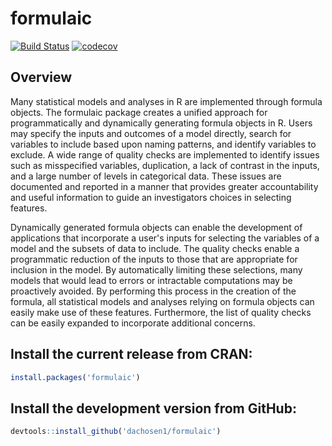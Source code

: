 # formulaic

[![Build Status](https://travis-ci.com/dachosen1/formulaic.svg?token=Vccc85T4kcPx9zLDqfTx&branch=master)](https://travis-ci.com/dachosen1/formulaic) 
[![codecov](https://codecov.io/gh/dachosen1/formulaic/branch/master/graph/badge.svg)](https://codecov.io/gh/dachosen1/formulaic)

## Overview 
Many statistical models and analyses in R are implemented through formula objects. The formulaic package creates a unified approach for programmatically and dynamically generating formula objects in R. Users may specify the inputs and outcomes of a model directly, search for variables to include based upon naming patterns, and identify variables to exclude. A wide range of quality checks are implemented to identify issues such as misspecified variables, duplication, a lack of contrast in the inputs, and a large number of levels in categorical data. These issues are documented and reported in a manner that provides greater accountability and useful information to guide an investigators choices in selecting features.

Dynamically generated formula objects can enable the development of applications that incorporate a user's inputs for selecting the variables of a model and the subsets of data to include. The quality checks enable a programmatic reduction of the inputs to those that are appropriate for inclusion in the model. By automatically limiting these selections, many models that would lead to errors or intractable computations may be proactively avoided. By performing this process in the creation of the formula, all statistical models and analyses relying on formula objects can easily make use of these features. Furthermore, the list of quality checks can be easily expanded to incorporate additional concerns.

## Install the current release from CRAN:
```r
install.packages('formulaic')
```

## Install the development version from GitHub:
```r
devtools::install_github('dachosen1/formulaic')
```









